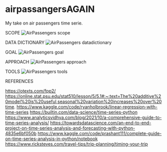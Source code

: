 # airpassangersAGAIN
My take on air passengers time serie.


SCOPE
![AirPassengers scope](https://github.com/domingosdeeulariadumba/airpassangersAGAIN/assets/110714056/56d1e9ec-2b9d-4b83-8f3d-3b6eb33aaa58)

DATA DICTIONARY
![AirPassengers datadictionary](https://github.com/domingosdeeulariadumba/airpassangersAGAIN/assets/110714056/f9f93102-4718-4d86-b4bf-28824c92dc06)


GOAL
![AirPassengers goal](https://github.com/domingosdeeulariadumba/airpassangersAGAIN/assets/110714056/da22c177-4cc5-4ea6-ab08-195ef1e07059)

APPROACH
![AirPassengers approach](https://github.com/domingosdeeulariadumba/airpassangersAGAIN/assets/110714056/0f11931a-405c-4d43-88d6-459638a2318f)

TOOLS
![AirPassengers tools](https://github.com/domingosdeeulariadumba/airpassangersAGAIN/assets/110714056/13041486-9e01-4373-ba9e-231f230fb5ec)


REFERENCES

https://otexts.com/fpp2/
https://online.stat.psu.edu/stat510/lesson/5/5.1#:~:text=The%20additive%20model%20is%20useful,seasonal%20variation%20increases%20over%20time.
https://www.kaggle.com/code/ryanholbrook/linear-regression-with-time-series
https://builtin.com/data-science/time-series-python
https://www.analyticsvidhya.com/blog/2021/10/a-comprehensive-guide-to-time-series-analysis/
https://towardsdatascience.com/an-end-to-end-project-on-time-series-analysis-and-forecasting-with-python-4835e6bf050b
https://www.kaggle.com/code/prashant111/complete-guide-on-time-series-analysis-in-python/notebook
https://www.ricksteves.com/travel-tips/trip-planning/timing-your-trip
